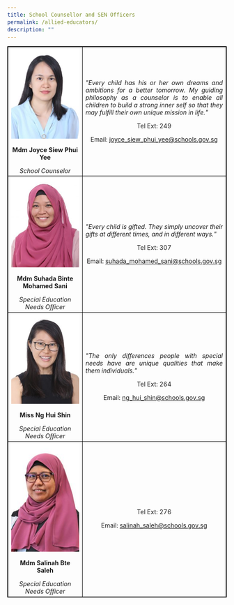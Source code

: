 ```yaml
---
title: School Counsellor and SEN Officers
permalink: /allied-educators/
description: ""
---
```

<table style="border-collapse: collapse; width: 100%; border:1px solid black;">
<tbody>
<tr>
<td style="width: 33.3333%; text-align: center; border:1px solid black;">
<img style="width:100%;" src="/images/ae1.jpg">
<p><strong>Mdm Joyce Siew Phui Yee</strong></p>
<em>School Counselor</em>
</td>
<td style="width: 50%; text-align: justify; border:1px solid black;">
<p><em>"Every child has his or her own dreams and ambitions for a better tomorrow. My guiding philosophy as a counselor is to enable all children to build a strong inner self so that they may fulfill their own unique mission in life."</em></p>
<p style="width: 100%; text-align: center;">Tel Ext: 249</p>
<p style="width: 100%; text-align: center;">Email:&nbsp;<a href="mailto:joyce_siew_phui_yee@schools.gov.sg">joyce_siew_phui_yee@schools.gov.sg</a></p>
</td>
</tr>
<tr>
<td style="width: 33.3333%; text-align: center; border:1px solid black;">
<img style="width:100%;" src="/images/ae2.jpg">
<p><strong>Mdm Suhada Binte Mohamed Sani</strong></p>
<em>Special Education Needs Officer</em>
</td>
<td style="width: 50%; text-align: justify; border:1px solid black;">
<p><em>"Every child is gifted. They simply uncover their gifts at different times, and in different ways."</em></p>
<p style="width: 100%; text-align: center;">Tel Ext: 307</p>
<p style="width: 100%; text-align: center;">Email:&nbsp;<a href="mailto:suhada_mohamed_sani@schools.gov.sg">suhada_mohamed_sani@schools.gov.sg</a></p>
</td>
</tr>
<tr>
<td style="width: 33.3333%; text-align: center; border:1px solid black;">
<img style="width:100%;" src="/images/ae3.jpg">
<p><strong>Miss Ng Hui Shin</strong></p>
<em>Special Education Needs Officer</em>
</td>
<td style="width: 50%; text-align: justify; border:1px solid black;">
<p><em>"The only differences people with special needs have are unique qualities that make them individuals."</em></p>
<p style="width: 100%; text-align: center;">Tel Ext: 264</p>
<p style="width: 100%; text-align: center;">Email:&nbsp;<a href="mailto:ng_hui_shin@schools.gov.sg">ng_hui_shin@schools.gov.sg</a></p>
</td>
</tr>
<tr>
<td style="width: 33.3333%; text-align: center; border:1px solid black;">
<img style="width:100%;" src="/images/ae4.jpg">
<p><strong>Mdm Salinah Bte Saleh</strong></p>
<em>Special Education Needs Officer</em>
</td>
<td style="width: 50%; text-align: justify; border:1px solid black;">
<p><em></em></p>
<p style="width: 100%; text-align: center;">Tel Ext: 276</p>
<p style="width: 100%; text-align: center;">Email:&nbsp;<a href="mailto:salinah_saleh@schools.gov.sg">salinah_saleh@schools.gov.sg</a></p>
</td>
</tr>
</tbody>
</table>